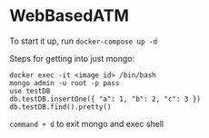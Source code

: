 # WebBasedATM

To start it up, run `docker-compose up -d`

Steps for getting into just mongo:

```
docker exec -it <image id> /bin/bash
mongo admin -u root -p pass
use testDB
db.testDB.insertOne({ "a": 1, "b": 2, "c": 3 })
db.testDB.find().pretty()
```

`command + d` to exit mongo and exec shell